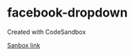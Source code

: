 # facebook-dropdown
Created with CodeSandbox

[Sanbox link](https://codesandbox.io/s/priceless-browser-lruy8)
